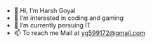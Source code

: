 - 👋 Hi, I’m Harsh Goyal
- 👀 I’m interested in coding and gaming
- 🌱 I’m currently persuing IT
- 📫 To reach me Mail at yg599172@gmail.com

<!---
bindasskiller/bindasskiller is a ✨ special ✨ repository because its `README.md` (this file) appears on your GitHub profile.
You can click the Preview link to take a look at your changes.
--->
